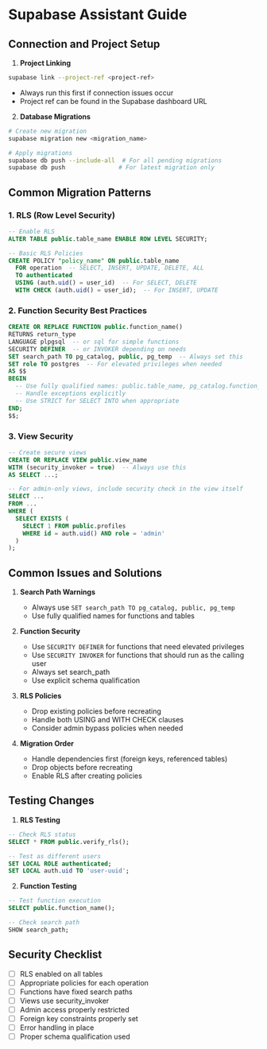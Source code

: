 # Supabase Assistant Guide

## Connection and Project Setup

1. **Project Linking**
```bash
supabase link --project-ref <project-ref>
```
- Always run this first if connection issues occur
- Project ref can be found in the Supabase dashboard URL

2. **Database Migrations**
```bash
# Create new migration
supabase migration new <migration_name>

# Apply migrations
supabase db push --include-all  # For all pending migrations
supabase db push               # For latest migration only
```

## Common Migration Patterns

### 1. RLS (Row Level Security)

```sql
-- Enable RLS
ALTER TABLE public.table_name ENABLE ROW LEVEL SECURITY;

-- Basic RLS Policies
CREATE POLICY "policy_name" ON public.table_name
  FOR operation  -- SELECT, INSERT, UPDATE, DELETE, ALL
  TO authenticated
  USING (auth.uid() = user_id)  -- For SELECT, DELETE
  WITH CHECK (auth.uid() = user_id);  -- For INSERT, UPDATE
```

### 2. Function Security Best Practices

```sql
CREATE OR REPLACE FUNCTION public.function_name()
RETURNS return_type
LANGUAGE plpgsql  -- or sql for simple functions
SECURITY DEFINER  -- or INVOKER depending on needs
SET search_path TO pg_catalog, public, pg_temp  -- Always set this
SET role TO postgres  -- For elevated privileges when needed
AS $$
BEGIN
  -- Use fully qualified names: public.table_name, pg_catalog.function_name
  -- Handle exceptions explicitly
  -- Use STRICT for SELECT INTO when appropriate
END;
$$;
```

### 3. View Security

```sql
-- Create secure views
CREATE OR REPLACE VIEW public.view_name 
WITH (security_invoker = true)  -- Always use this
AS SELECT ...;

-- For admin-only views, include security check in the view itself
SELECT ... 
FROM ...
WHERE (
  SELECT EXISTS (
    SELECT 1 FROM public.profiles
    WHERE id = auth.uid() AND role = 'admin'
  )
);
```

## Common Issues and Solutions

1. **Search Path Warnings**
   - Always use `SET search_path TO pg_catalog, public, pg_temp`
   - Use fully qualified names for functions and tables

2. **Function Security**
   - Use `SECURITY DEFINER` for functions that need elevated privileges
   - Use `SECURITY INVOKER` for functions that should run as the calling user
   - Always set search_path
   - Use explicit schema qualification

3. **RLS Policies**
   - Drop existing policies before recreating
   - Handle both USING and WITH CHECK clauses
   - Consider admin bypass policies when needed

4. **Migration Order**
   - Handle dependencies first (foreign keys, referenced tables)
   - Drop objects before recreating
   - Enable RLS after creating policies

## Testing Changes

1. **RLS Testing**
```sql
-- Check RLS status
SELECT * FROM public.verify_rls();

-- Test as different users
SET LOCAL ROLE authenticated;
SET LOCAL auth.uid TO 'user-uuid';
```

2. **Function Testing**
```sql
-- Test function execution
SELECT public.function_name();

-- Check search path
SHOW search_path;
```

## Security Checklist

- [ ] RLS enabled on all tables
- [ ] Appropriate policies for each operation
- [ ] Functions have fixed search paths
- [ ] Views use security_invoker
- [ ] Admin access properly restricted
- [ ] Foreign key constraints properly set
- [ ] Error handling in place
- [ ] Proper schema qualification used 